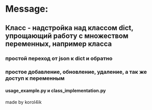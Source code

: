 # Message:
## Класс - надстройка над классом dict, упрощающий работу с множеством переменных, например класса
### простой переход от json к dict и обратно
### простое добавление, обновление, удаление, а так же доступ к переменным
#### usage_example.py и class_implementation.py
made by korol4ik